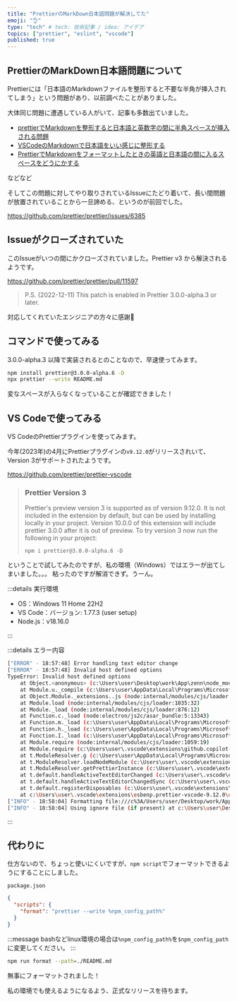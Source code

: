 ```yaml
---
title: "PrettierのMarkDown日本語問題が解決してた"
emoji: "👌"
type: "tech" # tech: 技術記事 / idea: アイデア
topics: ["prettier", "eslint", "vscode"]
published: true
---
```


## PrettierのMarkDown日本語問題について

Prettierには「日本語のMarkdownファイルを整形すると不要な半角が挿入されてしまう」という問題があり、以前調べたことがありました。

大体同じ問題に遭遇している人がいて、記事も多数出ていました。

- [prettierでMarkdownを整形すると日本語と英数字の間に半角スペースが挿入される問題](https://oni-code.hatenablog.com/entry/2021/09/22/010520)
- [VSCodeのMarkdownで日本語をいい感じに整形する](https://www.memory-lovers.blog/entry/2021/07/08/183000)
- [PrettierでMarkdownをフォーマットしたときの英語と日本語の間に入るスペースをどうにかする](https://qiita.com/kumapo0313/items/92d1597da5f3752f6584)

などなど

そしてこの問題に対してやり取りされているIssueにたどり着いて、長い間問題が放置されていることから一旦諦める、というのが前回でした。

https://github.com/prettier/prettier/issues/6385

## Issueがクローズされていた

このIssueがいつの間にかクローズされていました。Prettier v3 から解決されるようです。

https://github.com/prettier/prettier/pull/11597

> P.S. (2022-12-11)
> This patch is enabled in Prettier 3.0.0-alpha.3 or later.

対応してくれていたエンジニアの方々に感謝🙏

## コマンドで使ってみる

3.0.0-alpha.3 以降で実装されるとのことなので、早速使ってみます。

```sh
npm install prettier@3.0.0-alpha.6 -D
npx prettier --write README.md
```

変なスペースが入らなくなっていることが確認できました！

## VS Codeで使ってみる

VS CodeのPrettierプラグインを使ってみます。

今年(2023年)の4月にPrettierプラグインの`v9.12.0`がリリースされいて、Version 3がサポートされたようです。

https://github.com/prettier/prettier-vscode

> ### Prettier Version 3
>
> Prettier's preview version 3 is supported as of version 9.12.0. It is not included in the extension by default, but can be used by installing locally in your project. Version 10.0.0 of this extension will include prettier 3.0.0 after it is out of preview. To try version 3 now run the following in your project:
>
> `npm i prettier@3.0.0-alpha.6 -D`

ということで試してみたのですが、私の環境（Windows）ではエラーが出てしまいました。。。
粘ったのですが解消できず。うーん。

:::details 実行環境

- OS：Windows 11 Home 22H2
- VS Code：バージョン: 1.77.3 (user setup)
- Node.js：v18.16.0

:::

:::details エラー内容

```sh
["ERROR" - 18:57:48] Error handling text editor change
["ERROR" - 18:57:48] Invalid host defined options
TypeError: Invalid host defined options
    at Object.<anonymous> (c:\Users\user\Desktop\work\App\zenn\node_modules\prettier\index.cjs:647:23)
    at Module.u._compile (c:\Users\user\AppData\Local\Programs\Microsoft VS Code\resources\app\out\vs\loader.js:4:1271)
    at Object.Module._extensions..js (node:internal/modules/cjs/loader:1220:10)
    at Module.load (node:internal/modules/cjs/loader:1035:32)
    at Module._load (node:internal/modules/cjs/loader:876:12)
    at Function.c._load (node:electron/js2c/asar_bundle:5:13343)
    at Function.m._load (c:\Users\user\AppData\Local\Programs\Microsoft VS Code\resources\app\out\vs\workbench\api\node\extensionHostProcess.js:124:14199)
    at Function.h._load (c:\Users\user\AppData\Local\Programs\Microsoft VS Code\resources\app\out\vs\workbench\api\node\extensionHostProcess.js:119:11871)
    at Function.I._load (c:\Users\user\AppData\Local\Programs\Microsoft VS Code\resources\app\out\vs\workbench\api\node\extensionHostProcess.js:119:11264)
    at Module.require (node:internal/modules/cjs/loader:1059:19)
    at Module.require (c:\Users\user\.vscode\extensions\github.copilot-1.78.9758\dist\extension.js:8:365152)
    at t.ModuleResolver.g (c:\Users\user\AppData\Local\Programs\Microsoft VS Code\resources\app\out\vs\loader.js:4:647)
    at t.ModuleResolver.loadNodeModule (c:\Users\user\.vscode\extensions\esbenp.prettier-vscode-9.12.0\dist\extension.js:1:6406)
    at t.ModuleResolver.getPrettierInstance (c:\Users\user\.vscode\extensions\esbenp.prettier-vscode-9.12.0\dist\extension.js:1:4086)
    at t.default.handleActiveTextEditorChanged (c:\Users\user\.vscode\extensions\esbenp.prettier-vscode-9.12.0\dist\extension.js:1:9843)
    at t.default.handleActiveTextEditorChangedSync (c:\Users\user\.vscode\extensions\esbenp.prettier-vscode-9.12.0\dist\extension.js:1:9445)
    at t.default.registerDisposables (c:\Users\user\.vscode\extensions\esbenp.prettier-vscode-9.12.0\dist\extension.js:1:12288)
    at c:\Users\user\.vscode\extensions\esbenp.prettier-vscode-9.12.0\dist\extension.js:1:77862
["INFO" - 18:58:04] Formatting file:///c%3A/Users/user/Desktop/work/App/zenn/articles/9962f029ad50fc.md
["INFO" - 18:58:04] Using ignore file (if present) at c:\Users\user\Desktop\work\App\zenn\.prettierignore
```

:::

## 代わりに

仕方ないので、ちょっと使いにくいですが、`npm script`でフォーマットできるようにすることにしました。

`package.json`

```json
{
  "scripts": {
    "format": "prettier --write %npm_config_path%"
  }
}
```

:::message
bashなどlinux環境の場合は`%npm_config_path%`を`$npm_config_path`に変更してください。
:::

```sh
npm run format --path=./README.md
```

無事にフォーマットされました！

私の環境でも使えるようになるよう、正式なリリースを待ちます。

